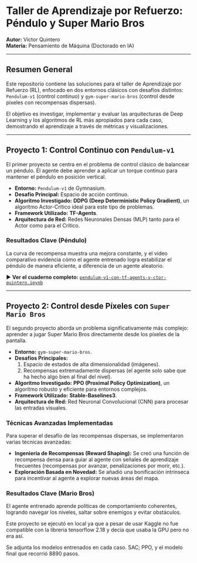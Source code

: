 # Taller de Aprendizaje por Refuerzo: Péndulo y Super Mario Bros

**Autor:** Víctor Quintero  
**Materia:** Pensamiento de Máquina (Doctorado en IA)

---

## Resumen General

Este repositorio contiene las soluciones para el taller de Aprendizaje por Refuerzo (RL), enfocado en dos entornos clásicos con desafíos distintos: `Pendulum-v1` (control continuo) y `gym-super-mario-bros` (control desde pixeles con recompensas dispersas).

El objetivo es investigar, implementar y evaluar las arquitecturas de Deep Learning y los algoritmos de RL más apropiados para cada caso, demostrando el aprendizaje a través de métricas y visualizaciones.

---

## Proyecto 1: Control Continuo con `Pendulum-v1`

El primer proyecto se centra en el problema de control clásico de balancear un péndulo. El agente debe aprender a aplicar un torque continuo para mantener el péndulo en posición vertical.

-   **Entorno:** `Pendulum-v1` de Gymnasium.
-   **Desafío Principal:** Espacio de acción continuo.
-   **Algoritmo Investigado:** **DDPG (Deep Deterministic Policy Gradient)**, un algoritmo Actor-Crítico ideal para este tipo de problemas.
-   **Framework Utilizado:** **TF-Agents**.
-   **Arquitectura de Red:** Redes Neuronales Densas (MLP) tanto para el Actor como para el Crítico.

### Resultados Clave (Péndulo)

La curva de recompensa muestra una mejora constante, y el video comparativo evidencia cómo el agente entrenado logra estabilizar el péndulo de manera eficiente, a diferencia de un agente aleatorio.


▶️ **Ver el cuaderno completo:** [`pendulum-v1-con-tf-agents-v-ctor-quintero.ipynb`](./ruta/a/tu/cuaderno_pendulo.ipynb)

---

## Proyecto 2: Control desde Píxeles con `Super Mario Bros`

El segundo proyecto aborda un problema significativamente más complejo: aprender a jugar Super Mario Bros directamente desde los píxeles de la pantalla.

-   **Entorno:** `gym-super-mario-bros`.
-   **Desafíos Principales:**
    1.  Espacio de estados de alta dimensionalidad (imágenes).
    2.  Recompensas extremadamente dispersas (el agente solo sabe que ha hecho algo bien al final del nivel).
-   **Algoritmo Investigado:** **PPO (Proximal Policy Optimization)**, un algoritmo robusto y eficiente para entornos complejos.
-   **Framework Utilizado:** **Stable-Baselines3**.
-   **Arquitectura de Red:** Red Neuronal Convolucional (CNN) para procesar las entradas visuales.

### Técnicas Avanzadas Implementadas

Para superar el desafío de las recompensas dispersas, se implementaron varias técnicas avanzadas:

-   **Ingeniería de Recompensas (Reward Shaping):** Se creó una función de recompensa densa para guiar al agente con señales de aprendizaje frecuentes (recompensas por avanzar, penalizaciones por morir, etc.).
-   **Exploración Basada en Novedad:** Se añadió una bonificación intrínseca para incentivar al agente a explorar nuevas áreas del mapa.

### Resultados Clave (Mario Bros)

El agente entrenado aprende políticas de comportamiento coherentes, logrando navegar los niveles, saltar sobre enemigos y evitar obstáculos.

Este proyecto se ejecutó en local ya que a pesar de usar Kaggle no fue compatible con la libreria tensorflow 2.18 y decía que usaba la GPU pero no era así. 

Se adjunta los modelos entrenados en cada caso. SAC; PPO, y el modelo final que recorrió 8890 pasos. 
